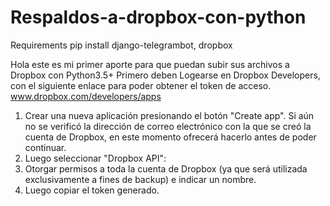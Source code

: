 # Respaldos-a-dropbox-con-python

Requirements
pip install django-telegrambot, dropbox

Hola este es mi primer aporte para que puedan subir sus archivos a Dropbox con Python3.5+
Primero deben Logearse en Dropbox Developers, con el siguiente enlace para poder obtener el token de acceso.
www.dropbox.com/developers/apps
1.	Crear una nueva aplicación presionando el botón "Create app". Si aún no se verificó la dirección de correo electrónico con la que se creó la cuenta de Dropbox, en este momento ofrecerá hacerlo antes de poder continuar.
2.	Luego seleccionar "Dropbox API":
3.	Otorgar permisos a toda la cuenta de Dropbox (ya que será utilizada exclusivamente a fines de backup) e indicar un nombre.
4.	Luego copiar el token generado.

